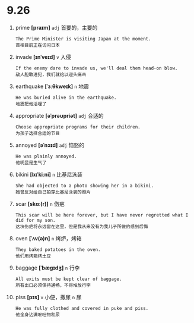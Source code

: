 # 9.26















1. prime **[praɪm]** `adj` 首要的，主要的
    ```
    The Prime Minister is visiting Japan at the moment.
    首相目前正在访问日本
    ```

2. invade **[ɪnˈveɪd]** `v` 入侵
    ```
    If the enemy dare to invade us, we'll deal them head-on blow.
    敌人胆敢进犯，我们就给以迎头痛击
    ```

3. earthquake **[ˈɜːθkweɪk]** `n` 地震
    ```
    He was buried alive in the earthquake.
    地震把他活埋了
    ```

4. appropriate **[əˈprəʊpriət]** `adj` 合适的
    ```
    Choose appropriate programs for their children.
    为孩子选择合适的节目
    ```

5. annoyed **[əˈnɔɪd]** `adj` 恼怒的
    ```
    He was plainly annoyed.
    他明显是生气了
    ```

6. bikini **[bɪˈkiːni]** `n` 比基尼泳装
    ```
    She had objected to a photo showing her in a bikini.
    她曾反对给自己拍穿比基尼泳装的照片
    ```

7. scar **[skɑː(r)]** `n` 伤疤
    ```
    This scar will be here forever, but I have never regretted what I did for my son.
    这块伤疤将永远留在这里，但是我从来没有为我儿子所做的感到后悔
    ```

8. oven **[ˈʌv(ə)n]** `n` 烤炉，烤箱
    ```
    They baked potatoes in the oven.
    他们用烤箱烤土豆
    ```

9. baggage **[ˈbæɡɪdʒ]** `n` 行李
    ```
    All exits must be kept clear of baggage.
    所有出口必须保持通畅，不得堆放行李
    ```

10. piss **[pɪs]** `v` 小便，撒尿 `n` 尿
    ```
    He was fully clothed and covered in puke and piss.
    他全身沾满呕吐物和尿
    ```
